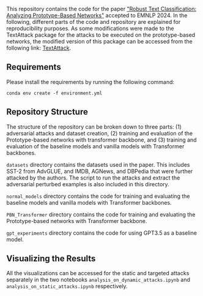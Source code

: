 This repository contains the code for the paper ["Robust Text Classification: Analyzing Prototype-Based Networks"](https://arxiv.org/abs/2311.06647) accepted to EMNLP 2024. In the following, different parts of the code and repository are explained for reproducibility purposes. As some modifications were made to the TextAttack package for the attacks to be executed on the prototype-based networks, the modified version of this package can be accessed from the following link: [TextAttack](https://github.com/zhpinkman/custom-textattack).

## Requirements

Please install the requirements by running the following command:

```
conda env create -f environment.yml
```

## Repository Structure

The structure of the repository can be broken down to three parts: (1) adversarial attacks and dataset creation, (2) training and evaluation of the Prototype-based networks with transformer backbone, and (3) training and evaluation of the baseline models and vanilla models with Transformer backbones.

`datasets` directory contains the datasets used in the paper. This includes SST-2 from AdvGLUE, and IMDB, AGNews, and DBPedia that were further attacked by the authors. The script to run the attacks and extract the adversarial perturbed examples is also included in this directory.

`normal_models` directory contains the code for training and evaluating the baseline models and vanilla models with Transformer backbones. 

`PBN_Transformer` directory contains the code for training and evaluating the Prototype-based networks with Transformer backbone.

`gpt_experiments` directory contains the code for using GPT3.5 as a baseline model.

## Visualizing the Results

All the visualizations can be accessed for the static and targeted attacks separately in the two notebooks `analysis_on_dynamic_attacks.ipynb` and `analysis_on_static_attacks.ipynb` respectively.
